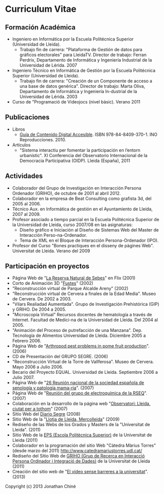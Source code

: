 # Curriculum Vitae 

## Formación Académica
* Ingeniero en Informática por la Escuela Politécnica Superior (Universidad de Lleida).
    * Trabajo fin de carrera: "Plataforma de Gestión de datos para gráficos electorales" para LleidaTV. Director de trabajo: Ferran Perdrix, Departamento de Informática y Ingeniería Industrial de la Universidad de Lérida. 2007
* Ingeniero Técnico en Informática de Gestión por la Escuela Politécnica Superior (Universidad de Lleida).
    * Trabajo fin de carrera: "Creación de un Componente de acceso a una base de datos genérica". Director de trabajo: Marta Oliva, Departamento de Informática y Ingeniería In-dustrial de la Universidad de Lérida. 2003
* Curso de "Programació de Videojocs (nivel bàsic). Verano 2011 

## Publicaciones
* Libros
    * [Guía de Contenido Digital Accesible](http://griho.udl.cat/ca/guies.html). ISBN 978-84-8409-370-1. INO Reproducciones. 2010.
* Artículos
    * "Sistema interactiu per fomentar la participación en l’entorn urbanístic". XI Conferencia del Observatorio Internacional de la Democracia Participativa (OIDP). Lleida (España), 2011

## Actividades
* Colaborador del Grupo de Investigación en Interacción Persona Ordenador (GRIHO), de octubre de 2001 al abril 2012.
* Colaborador en la empresa de Beat Consulting como grafista 3d, del 2005 al 2006.
* Técnico Aux. en Informática de gestión en el Ayuntamiento de Lleida, 2007 al 2009.
* Profesor asociado a tiempo parcial en la Escuela Politécnica Superior de la Universidad de Lleida, curso 2007/08  en las asignaturas:
    * Diseño gráfico e Iniciación al Diseño de Sistemas Web del  Master de Interacción Perso-na-Ordenador.
    * Tema de XML en el Bloque de Interacción Persona-Ordenador (IPO).
* Profesor del Curso "Bones practiques en el disseny de pàgines Web". Universitat de Lleida. Verano del 2009

## Participación en proyectos
* Página Web de "[La Reserva Natural de Sebes](http://www.reservanaturalsebes.org)" en Flix (2001)
* Corto de Animación 3D "[Fustes](http://griho2.udl.es/castella/projectes/realitat/fustes.html)" (2002)
* "Reconstrucción virtual de Parque Alcalde Areny" (2002)
* "Reconstrucción virtual de Cervera a finales de la Edad Media". Museo de Cervera. De 2002 a 2003.
* "Vilars Realiadad Aumentada". Grupo de Investigación Prehistórica (GIP) y GRIHO. De 2004 a 2005. 
* "Microscopía Virtual" Recursos docentes de hematología a través de Internet. Facultad de Medici-na de la Universidad de Lleida. Del 2004 al 2005. 
* "Animación del Proceso de putrefacción de una Manzana". Dep. Tecnología de Alimentos
Universidad de Lleida. Diciembre 2005 a Febrero 2006.
* Página Web de "[Arthropod pest problems in pome fruit production](http://web.udl.es/700/congressos/iobc-pomefruitpests/index.html)". (2006)
* CD de Presentación del GRUPO SEGRE. (2006)
* "Reconstrucción Virtual de la Torre de Vallferosa". Museo de Cervera. Mayo 2006 a Julio 2006.
* Becario del Proyecto EQUAL. Universidad de Lleida. Septiembre 2006 a Julio 2007.
* Página Web de "[26 Reunión nacional de la sociedad española de senología  y patología mama-ria](http://www.congresosenologia.com/ )". (2007)
* Página Web de "[Reunión del grupo de electroquímica de la RSEQ](http://29electroquimica.com/)". (2007)
* Colaboración en la desarrollo de la página web "[Observatori: Lleida, ciutat per a tothom](http://observatoridiscapacitats.paeria.es/)" (2007)  
* Sitio Web del [Diario Segre](http://www.segre.com) (2008)
* Sitio Web de la "[Llotja de Lleida, Mercolleida](http://www.mercolleida.com)" (2009) 
* Rediseño de las Webs de los Grados y Masters de la "Universitat de Lleida". (2011)
* Sitio Web de la [EPS (Escola Politècnica Superior)](http://www.eps.udl.cat) de la Universitat de Lleida (2011)
* Colaborador en la programación del sitio Web "Càtedra Màrius Torres" (desde marzo del 2011) http://www.catedramariustorres.udl.cat/
* Rediseño del Sitio Web de [GRIHO (Grup de Recerca en Interacció Persona Ordinador i Integració de Dades)](http://www.griho.udl.cat/) de la Universitat de Lleida (2011)
* Creación del sitio web de "[El vídeo sense barreres a la universitat](http://www.videoaccessible.udl.cat/)". (2013)


Copyright (c) 2013 Jonathan Chiné